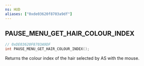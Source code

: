 ```yaml
---
ns: HUD
aliases: ["0xde03620f8703a9df"]
---
```

## PAUSE_MENU_GET_HAIR_COLOUR_INDEX

```c
// 0xDE03620F8703A9DF
int PAUSE_MENU_GET_HAIR_COLOUR_INDEX();
```

Returns the colour index of the hair selected by AS with the mouse.

